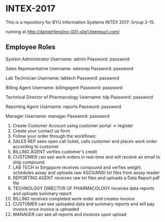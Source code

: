 # INTEX-2017
This is a repository for BYU Information Systems INTEX 2017: Group 2-15.

running at http://danielrferolino-001-site1.htempurl.com/

Employee Roles
-----------------
System Administrator
   Username: admin
   Password: password

Sales Representative
   Username: salesrep
   Password: password

Lab Technician 
   Username: labtech
   Password: password
   
Billing Agent
   Username: billingagent
   Password: password
   
Technical Director of Pharmacology
   Username:  tdp
   Password: password
   
Reporting Agent
   Username: reports
   Password: password
   
Manager
   Username: manager
   Password: password
   

1. Create Customer Account using customer portal -> register
2. Create your contact us form
3. Follow your order through the workflows:
  1. SALES REP sees open call ticket, calls customer and places work order according to customer
  2. BILLING AGENT verfies customer's credit
  3. CUSTOMER can see work orders in real-time and will receive an email to ship compound
  4. LAB TECH in Singapore receives compound and verfies weight, schedules assay and uploads raw ASCII/ANSI txt files from assay reader
  5. REPORTING AGENT receives raw txt files and uploads a Data Report pdf file
  6. TECHNOLOGY DIRECTOR OF PHARMACOLOGY receives data reports and uploads summary report
  7. BILLING receives completed work order and creates invoice
  8. CUSTOMER can see uploaded data and summary reports and will pay invoice once invoice is uploaded
  9. MANAGER can see all reports and invoices upon upload
